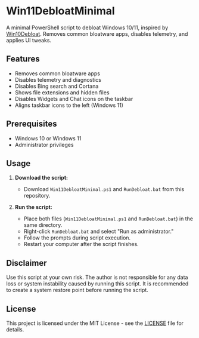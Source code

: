 # Win11DebloatMinimal

A minimal PowerShell script to debloat Windows 10/11, inspired by [Win10Debloat](https://github.com/Sycnex/Debloat-Windows-10). Removes common bloatware apps, disables telemetry, and applies UI tweaks.

## Features

-   Removes common bloatware apps
-   Disables telemetry and diagnostics
-   Disables Bing search and Cortana
-   Shows file extensions and hidden files
-   Disables Widgets and Chat icons on the taskbar
-   Aligns taskbar icons to the left (Windows 11)

## Prerequisites

-   Windows 10 or Windows 11
-   Administrator privileges

## Usage

1.  **Download the script:**

    -   Download `Win11DebloatMinimal.ps1` and `RunDebloat.bat` from this repository.

2.  **Run the script:**

    -   Place both files (`Win11DebloatMinimal.ps1` and `RunDebloat.bat`) in the same directory.
    -   Right-click `RunDebloat.bat` and select "Run as administrator."
    -   Follow the prompts during script execution.
    -   Restart your computer after the script finishes.


## Disclaimer

Use this script at your own risk. The author is not responsible for any data loss or system instability caused by running this script. It is recommended to create a system restore point before running the script.

## License

This project is licensed under the MIT License - see the [LICENSE](LICENSE) file for details.

